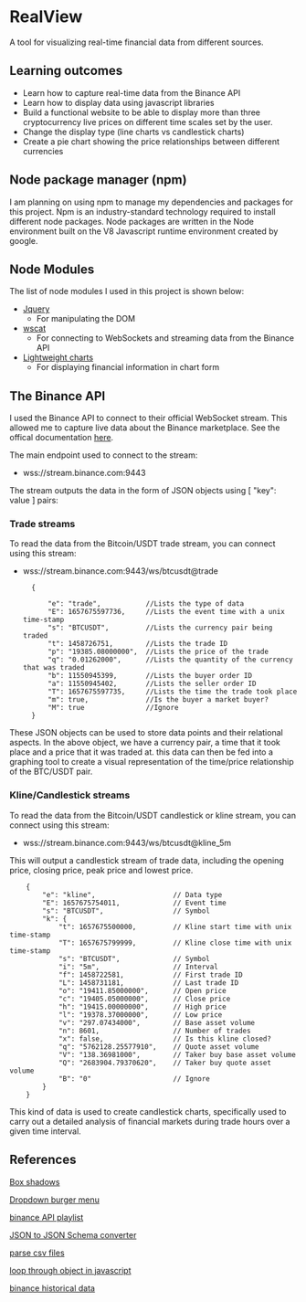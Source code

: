 # **RealView**
A tool for visualizing real-time financial data from different sources.
## **Learning outcomes**
* Learn how to capture real-time data from the Binance API
* Learn how to display data using javascript libraries
* Build a functional website to be able to display more than three cryptocurrency live prices on different time scales set by the user.
* Change the display type (line charts vs candlestick charts)
* Create a pie chart showing the price relationships between different currencies

## **Node package manager (npm)**
I am planning on using npm to manage my dependencies and packages for this project. 
Npm is an industry-standard technology required to install different node packages. Node packages are written in the Node environment built on the V8 Javascript runtime environment created by google.

## **Node Modules**
The list of node modules I used in this project is shown below:
* [Jquery](https://jquery.com/)
    - For manipulating the DOM
* [wscat](https://www.npmjs.com/package/wscat)
    - For connecting to WebSockets and streaming data from the Binance API
* [Lightweight charts](https://www.tradingview.com/lightweight-charts/)
    - For displaying financial information in chart form 

## **The Binance API**
I used the Binance API to connect to their official WebSocket stream. This allowed me to capture live data about the Binance marketplace.
See the offical documentation [here](https://github.com/binance/binance-spot-api-docs/blob/master/web-socket-streams.md).

The main endpoint used to connect to the stream: 
- wss://stream.binance.com:9443

The stream outputs the data in the form of JSON objects using [ "key": value ] pairs:

### **Trade streams**

To read the data from the Bitcoin/USDT trade stream, you can connect using this stream:
- wss://stream.binance.com:9443/ws/btcusdt@trade

        {
            
            "e": "trade",           //Lists the type of data
            "E": 1657675597736,     //Lists the event time with a unix time-stamp
            "s": "BTCUSDT",         //Lists the currency pair being traded
            "t": 1458726751,        //Lists the trade ID
            "p": "19385.08000000",  //Lists the price of the trade
            "q": "0.01262000",      //Lists the quantity of the currency that was traded
            "b": 11550945399,       //Lists the buyer order ID
            "a": 11550945402,       //Lists the seller order ID
            "T": 1657675597735,     //Lists the time the trade took place
            "m": true,              //Is the buyer a market buyer?
            "M": true               //Ignore
        }

These JSON objects can be used to store data points and their relational aspects. In the above object, we have a currency pair,  a time that it took place and a price that it was traded at. this data can then be fed into a graphing tool to create a visual representation of the time/price relationship of the BTC/USDT pair.

### **Kline/Candlestick streams**

To read the data from the Bitcoin/USDT candlestick or kline stream, you can connect using this stream:
- wss://stream.binance.com:9443/ws/btcusdt@kline_5m

This will output a candlestick stream of trade data, including the opening price, closing price, peak price and lowest price.

        {
            "e": "kline",                   // Data type
            "E": 1657675754011,             // Event time
            "s": "BTCUSDT",                 // Symbol
            "k": {  
                "t": 1657675500000,         // Kline start time with unix time-stamp
                "T": 1657675799999,         // Kline close time with unix time-stamp
                "s": "BTCUSDT",             // Symbol
                "i": "5m",                  // Interval
                "f": 1458722581,            // First trade ID
                "L": 1458731181,            // Last trade ID
                "o": "19411.85000000",      // Open price
                "c": "19405.05000000",      // Close price
                "h": "19415.00000000",      // High price
                "l": "19378.37000000",      // Low price
                "v": "297.07434000",        // Base asset volume
                "n": 8601,                  // Number of trades
                "x": false,                 // Is this kline closed?
                "q": "5762128.25577910",    // Quote asset volume
                "V": "138.36981000",        // Taker buy base asset volume
                "Q": "2683904.79370620",    // Taker buy quote asset volume
                "B": "0"                    // Ignore
            }
        }

This kind of data is used to create candlestick charts, specifically used to carry out a detailed analysis of financial markets during trade hours over a given time interval.
## **References**

[Box shadows](https://www.youtube.com/watch?v=Yon4l3MUBGY)

[Dropdown burger menu](https://www.youtube.com/watch?v=pVpW0SPmN7k)

[binance API playlist](https://www.youtube.com/playlist?list=PLvzuUVysUFOuB1kJQ3S2G-nB7_nHhD7Ay)

[JSON to JSON Schema converter](https://www.liquid-technologies.com/online-json-to-schema-converter)

[parse csv files](https://bobbyhadz.com/blog/javascript-read-file-into-array#:~:text=Use%20the%20fs.,get%20an%20array%20of%20strings.)

[loop through object in javascript](https://flexiple.com/loop-through-object-javascript/)

[binance historical data](https://data.binance.vision/?prefix=data/spot/)